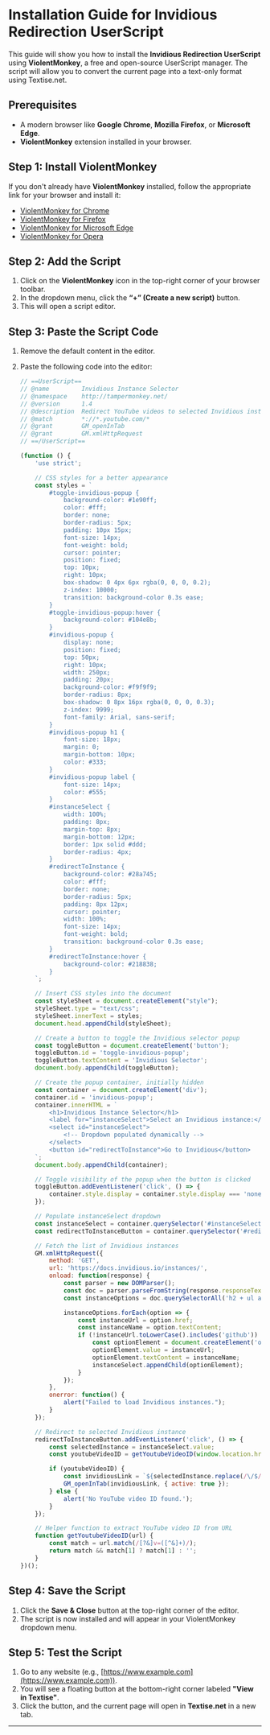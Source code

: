 # Installation Guide for Invidious Redirection UserScript

This guide will show you how to install the **Invidious Redirection UserScript** using **ViolentMonkey**, a free and open-source UserScript manager. The script will allow you to convert the current page into a text-only format using Textise.net.

## Prerequisites
- A modern browser like **Google Chrome**, **Mozilla Firefox**, or **Microsoft Edge**.
- **ViolentMonkey** extension installed in your browser.

## Step 1: Install ViolentMonkey
If you don't already have **ViolentMonkey** installed, follow the appropriate link for your browser and install it:

- [ViolentMonkey for Chrome](https://chrome.google.com/webstore/detail/violentmonkey/jinjaccalgkegednnccohejagnlnfdag)
- [ViolentMonkey for Firefox](https://addons.mozilla.org/en-US/firefox/addon/violentmonkey/)
- [ViolentMonkey for Microsoft Edge](https://microsoftedge.microsoft.com/addons/detail/violentmonkey/jinjaccalgkegednnccohejagnlnfdag)
- [ViolentMonkey for Opera](https://addons.opera.com/en/extensions/details/violent-monkey/)

## Step 2: Add the Script
1. Click on the **ViolentMonkey** icon in the top-right corner of your browser toolbar.
2. In the dropdown menu, click the **“+” (Create a new script)** button.
3. This will open a script editor.

## Step 3: Paste the Script Code
1. Remove the default content in the editor.
2. Paste the following code into the editor:

    ```javascript
    // ==UserScript==
    // @name         Invidious Instance Selector
    // @namespace    http://tampermonkey.net/
    // @version      1.4
    // @description  Redirect YouTube videos to selected Invidious instance
    // @match        *://*.youtube.com/*
    // @grant        GM_openInTab
    // @grant        GM.xmlHttpRequest
    // ==/UserScript==

    (function () {
        'use strict';

        // CSS styles for a better appearance
        const styles = `
            #toggle-invidious-popup {
                background-color: #1e90ff;
                color: #fff;
                border: none;
                border-radius: 5px;
                padding: 10px 15px;
                font-size: 14px;
                font-weight: bold;
                cursor: pointer;
                position: fixed;
                top: 10px;
                right: 10px;
                box-shadow: 0 4px 6px rgba(0, 0, 0, 0.2);
                z-index: 10000;
                transition: background-color 0.3s ease;
            }
            #toggle-invidious-popup:hover {
                background-color: #104e8b;
            }
            #invidious-popup {
                display: none;
                position: fixed;
                top: 50px;
                right: 10px;
                width: 250px;
                padding: 20px;
                background-color: #f9f9f9;
                border-radius: 8px;
                box-shadow: 0 8px 16px rgba(0, 0, 0, 0.3);
                z-index: 9999;
                font-family: Arial, sans-serif;
            }
            #invidious-popup h1 {
                font-size: 18px;
                margin: 0;
                margin-bottom: 10px;
                color: #333;
            }
            #invidious-popup label {
                font-size: 14px;
                color: #555;
            }
            #instanceSelect {
                width: 100%;
                padding: 8px;
                margin-top: 8px;
                margin-bottom: 12px;
                border: 1px solid #ddd;
                border-radius: 4px;
            }
            #redirectToInstance {
                background-color: #28a745;
                color: #fff;
                border: none;
                border-radius: 5px;
                padding: 8px 12px;
                cursor: pointer;
                width: 100%;
                font-size: 14px;
                font-weight: bold;
                transition: background-color 0.3s ease;
            }
            #redirectToInstance:hover {
                background-color: #218838;
            }
        `;
    
        // Insert CSS styles into the document
        const styleSheet = document.createElement("style");
        styleSheet.type = "text/css";
        styleSheet.innerText = styles;
        document.head.appendChild(styleSheet);
    
        // Create a button to toggle the Invidious selector popup
        const toggleButton = document.createElement('button');
        toggleButton.id = 'toggle-invidious-popup';
        toggleButton.textContent = 'Invidious Selector';
        document.body.appendChild(toggleButton);
    
        // Create the popup container, initially hidden
        const container = document.createElement('div');
        container.id = 'invidious-popup';
        container.innerHTML = `
            <h1>Invidious Instance Selector</h1>
            <label for="instanceSelect">Select an Invidious instance:</label>
            <select id="instanceSelect">
                <!-- Dropdown populated dynamically -->
            </select>
            <button id="redirectToInstance">Go to Invidious</button>
        `;
        document.body.appendChild(container);
    
        // Toggle visibility of the popup when the button is clicked
        toggleButton.addEventListener('click', () => {
            container.style.display = container.style.display === 'none' ? 'block' : 'none';
        });
    
        // Populate instanceSelect dropdown
        const instanceSelect = container.querySelector('#instanceSelect');
        const redirectToInstanceButton = container.querySelector('#redirectToInstance');
    
        // Fetch the list of Invidious instances
        GM.xmlHttpRequest({
            method: 'GET',
            url: 'https://docs.invidious.io/instances/',
            onload: function(response) {
                const parser = new DOMParser();
                const doc = parser.parseFromString(response.responseText, 'text/html');
                const instanceOptions = doc.querySelectorAll('h2 + ul a');
    
                instanceOptions.forEach(option => {
                    const instanceUrl = option.href;
                    const instanceName = option.textContent;
                    if (!instanceUrl.toLowerCase().includes('github')) {
                        const optionElement = document.createElement('option');
                        optionElement.value = instanceUrl;
                        optionElement.textContent = instanceName;
                        instanceSelect.appendChild(optionElement);
                    }
                });
            },
            onerror: function() {
                alert("Failed to load Invidious instances.");
            }
        });
    
        // Redirect to selected Invidious instance
        redirectToInstanceButton.addEventListener('click', () => {
            const selectedInstance = instanceSelect.value;
            const youtubeVideoID = getYoutubeVideoID(window.location.href);
    
            if (youtubeVideoID) {
                const invidiousLink = `${selectedInstance.replace(/\/$/, '')}/watch?v=${youtubeVideoID}`;
                GM_openInTab(invidiousLink, { active: true });
            } else {
                alert('No YouTube video ID found.');
            }
        });
    
        // Helper function to extract YouTube video ID from URL
        function getYoutubeVideoID(url) {
            const match = url.match(/[?&]v=([^&]+)/);
            return match && match[1] ? match[1] : '';
        }
    })();
    ```

## Step 4: Save the Script
1. Click the **Save & Close** button at the top-right corner of the editor.
2. The script is now installed and will appear in your ViolentMonkey dropdown menu.

## Step 5: Test the Script
1. Go to any website (e.g., [https://www.example.com](https://www.example.com)).
2. You will see a floating button at the bottom-right corner labeled **"View in Textise"**.
3. Click the button, and the current page will open in **Textise.net** in a new tab.
---
